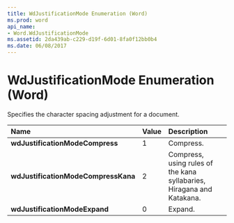 ```yaml
---
title: WdJustificationMode Enumeration (Word)
ms.prod: word
api_name:
- Word.WdJustificationMode
ms.assetid: 2da439ab-c229-d19f-6d01-8fa0f12bb0b4
ms.date: 06/08/2017
---
```



# WdJustificationMode Enumeration (Word)

Specifies the character spacing adjustment for a document.



|**Name**|**Value**|**Description**|
|:-----|:-----|:-----|
| **wdJustificationModeCompress**|1|Compress.|
| **wdJustificationModeCompressKana**|2|Compress, using rules of the kana syllabaries, Hiragana and Katakana.|
| **wdJustificationModeExpand**|0|Expand.|


